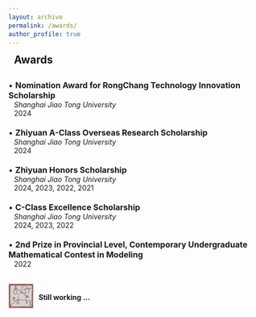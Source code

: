 ```yaml
---
layout: archive
permalink: /awards/
author_profile: true
---
```


<h2 style="margin-top: 1px; margin-left: 11px;">Awards</h2>
<div style="height: 10px;"></div>

<p style="margin: 0; font-size: 16px;">• <b>Nomination Award for RongChang Technology Innovation Scholarship</b></p>
<p style="margin: 0; padding-left: 11px; font-size: 14px;"><i>Shanghai Jiao Tong University</i></p>
<p style="margin: 0; padding-left: 11px; font-size: 14px;">2024</p>
<div style="height: 20px;"></div>

<p style="margin: 0; font-size: 16px;">• <b>Zhiyuan A-Class Overseas Research Scholarship</b></p>
<p style="margin: 0; padding-left: 11px; font-size: 14px;"><i>Shanghai Jiao Tong University</i></p>
<p style="margin: 0; padding-left: 11px; font-size: 14px;">2024</p>
<div style="height: 20px;"></div>

<p style="margin: 0; font-size: 16px;">• <b>Zhiyuan Honors Scholarship</b></p>
<p style="margin: 0; padding-left: 11px; font-size: 14px;"><i>Shanghai Jiao Tong University</i></p>
<p style="margin: 0; padding-left: 11px; font-size: 14px;">2024, 2023, 2022, 2021</p>
<div style="height: 20px;"></div>

<p style="margin: 0; font-size: 16px;">• <b>C-Class Excellence Scholarship</b></p>
<p style="margin: 0; padding-left: 11px; font-size: 14px;"><i>Shanghai Jiao Tong University</i></p>
<p style="margin: 0; padding-left: 11px; font-size: 14px;">2024, 2023, 2022</p>
<div style="height: 20px;"></div>

<p style="margin: 0; font-size: 16px;">• <b>2nd Prize in Provincial Level, Contemporary Undergraduate Mathematical Contest in Modeling</b></p>
<p style="margin: 0; padding-left: 11px; font-size: 14px;">2022</p>


<div style="display: flex; align-items: center; padding: 0px; margin: 30px 0;">
    <img src="/images/still-working.jpg" alt="Education Icon" style="width: 50px; height: 50px; margin-right: 10px; margin-bottom: 10px; object-fit: fill;">
    <div>
        <h3 style="margin: 0; font-size: 0.9em;"></h3>
        <p style="margin: 5px 0; font-size: 1.0em;"><b>Still working ...</b></p>
        <p style="color: #444; font-size: 0.7em;"></p>
    </div>
</div>
